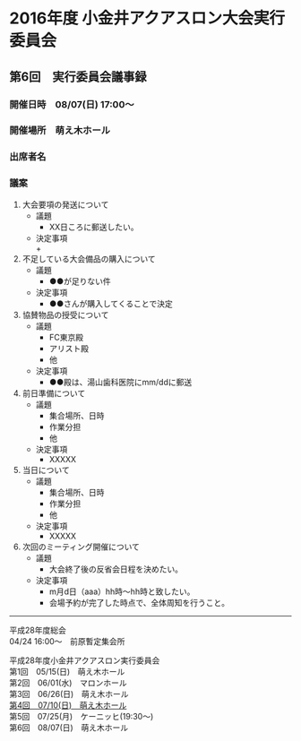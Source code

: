 # 2016年度 小金井アクアスロン大会実行委員会  
## 第6回　実行委員会議事録  
### 開催日時　08/07(日) 17:00～  
### 開催場所　萌え木ホール  
### 出席者名　  
### 議案  
1. 大会要項の発送について  
   * 議題  
     + XX日ころに郵送したい。  
   * 決定事項  
     + 
2. 不足している大会備品の購入について  
   * 議題  
     + ●●が足りない件  
   * 決定事項  
     + ●●さんが購入してくることで決定  
3. 協賛物品の授受について  
   * 議題  
     + FC東京殿  
     + アリスト殿  
     + 他  
   * 決定事項  
     + ●●殿は、湯山歯科医院にmm/ddに郵送  
4. 前日準備について  
   * 議題  
     + 集合場所、日時  
     + 作業分担  
     + 他  
   * 決定事項  
     + XXXXX  
5. 当日について  
   * 議題  
     + 集合場所、日時  
     + 作業分担  
     + 他  
   * 決定事項  
     + XXXXX  
6. 次回のミーティング開催について  
   * 議題  
     + 大会終了後の反省会日程を決めたい。  
   * 決定事項  
     + m月d日（aaa）hh時～hh時と致したい。  
     + 会場予約が完了した時点で、全体周知を行うこと。    

---

平成28年度総会  
04/24 16:00～　前原暫定集会所  

平成28年度小金井アクアスロン実行委員会  
第1回　05/15(日)　萌え木ホール  
第2回　06/01(水)　マロンホール  
第3回　06/26(日)　萌え木ホール  
[第4回　07/10(日)　萌え木ホール](./20160710.md "議事録を参照する。")  
第5回　07/25(月)　ケーニッヒ(19:30～)  
第6回　08/07(日)　萌え木ホール  
